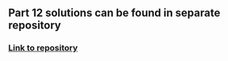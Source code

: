 ## Part 12 solutions can be found in separate repository

### [Link to repository](https://github.com/sambbaahh/fullstackopen-part12)
